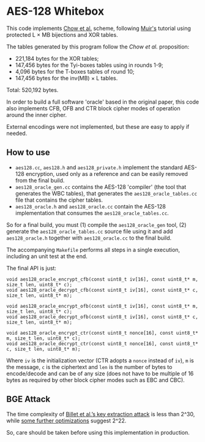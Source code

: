 # AES-128 Whitebox

This code implements [Chow et al.](https://www.cs.colorado.edu/~jrblack/class/csci7000/s03/project/oorschot-whitebox.pdf) scheme, following [Muir's](https://eprint.iacr.org/2013/104.pdf) tutorial using protected L × MB bijections and XOR tables.

The tables generated by this program follow the _Chow et al._ proposition:

* 221,184 bytes for the XOR tables;
* 147,456 bytes for the Tyi-boxes tables using in rounds 1-9;
* 4,096 bytes for the T-boxes tables of round 10;
* 147,456 bytes for the inv(MB) × L tables.

Total: 520,192 bytes.

In order to build a full software 'oracle' based in the original paper, this code also implements CFB, OFB and CTR block cipher modes of operation around the inner cipher.

External encodings were not implemented, but these are easy to apply if needed.


## How to use

- `aes128.cc`, `aes128.h` and `aes128_private.h` implement the standard AES-128 encryption, used only as a reference and can be easily removed from the final build.
- `aes128_oracle_gen.cc` contains the AES-128 'compiler' (the tool that generates the WBC tables), that generates the `aes128_oracle_tables.cc` file that contains the cipher tables.
- `aes128_oracle.h` and `aes128_oracle.cc` contain the AES-128 implementation that consumes the `aes128_oracle_tables.cc`.

So for a final build, you must (1) compile the `aes128_oracle_gen` tool, (2) generate the `aes128_oracle_tables.cc` source file using it and add `aes128_oracle.h` together with `aes128_oracle.cc` to the final build.

The accompanying `Makefile` performs all steps in a single execution, including an unit test at the end.

The final API is just:

```
void aes128_oracle_encrypt_cfb(const uint8_t iv[16], const uint8_t* m, size_t len, uint8_t* c);
void aes128_oracle_decrypt_cfb(const uint8_t iv[16], const uint8_t* c, size_t len, uint8_t* m);

void aes128_oracle_encrypt_ofb(const uint8_t iv[16], const uint8_t* m, size_t len, uint8_t* c);
void aes128_oracle_decrypt_ofb(const uint8_t iv[16], const uint8_t* c, size_t len, uint8_t* m);

void aes128_oracle_encrypt_ctr(const uint8_t nonce[16], const uint8_t* m, size_t len, uint8_t* c);
void aes128_oracle_decrypt_ctr(const uint8_t nonce[16], const uint8_t* c, size_t len, uint8_t* m);
```

Where `iv` is the initialization vector (CTR adopts a `nonce` instead of `iv`), `m` is the message, `c` is the ciphertext and `len` is the number of bytes to encode/decode and can be of any size (does not have to be multiple of 16 bytes as required by other block cipher modes such as EBC and CBC).


## BGE Attack

The time complexity of [Billet et al.’s key extraction attack](https://link.springer.com/chapter/10.1007/978-3-540-30564-4_16) is less than 2^30, while [some further optimizations](https://eprint.iacr.org/2013/450.pdf) suggest 2^22.

So, care should be taken before using this implementation in production.
